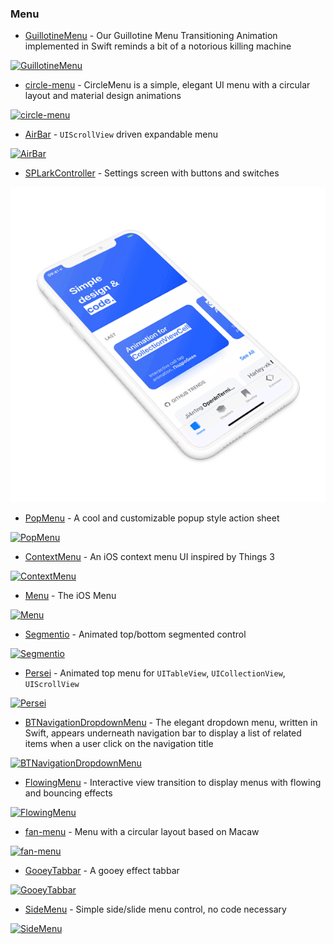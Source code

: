 ### Menu

* [GuillotineMenu](https://github.com/Yalantis/GuillotineMenu) - Our Guillotine Menu Transitioning Animation implemented in Swift reminds a bit of a notorious killing machine

[![GuillotineMenu](https://raw.githubusercontent.com/Yalantis/GuillotineMenu/master/example.gif)](https://github.com/Yalantis/GuillotineMenu)

* [circle-menu](https://github.com/Ramotion/circle-menu) - CircleMenu is a simple, elegant UI menu with a circular layout and material design animations

[![circle-menu](https://raw.githubusercontent.com/Ramotion/circle-menu/master/circle-menu.gif)](https://github.com/Ramotion/circle-menu)

* [AirBar](https://github.com/uptechteam/AirBar) - `UIScrollView` driven expandable menu

[![AirBar](https://raw.githubusercontent.com/uptechteam/AirBar/master/Logo/Demo.gif)](https://github.com/uptechteam/AirBar)

* [SPLarkController](https://github.com/ivanvorobei/SPLarkController) - Settings screen with buttons and switches

[![SPLarkController](https://raw.githubusercontent.com/ivanvorobei/SPLarkController/master/Resources/Preview.gif)](https://github.com/ivanvorobei/SPLarkController)

* [PopMenu](https://github.com/CaliCastle/PopMenu) - A cool and customizable popup style action sheet

[![PopMenu](https://raw.githubusercontent.com/CaliCastle/PopMenu/master/.assets/Demo_Showcase.gif)](https://github.com/CaliCastle/PopMenu)

* [ContextMenu](https://github.com/GitHawkApp/ContextMenu) - An iOS context menu UI inspired by Things 3

[![ContextMenu](https://raw.githubusercontent.com/GitHawkApp/ContextMenu/master/images/animation.gif)](https://github.com/GitHawkApp/ContextMenu)

* [Menu](https://github.com/TwoLivesLeft/Menu) - The iOS Menu

[![Menu](https://camo.githubusercontent.com/2b472d44a26b03ca566a822ff6e0f5636edadcd1/68747470733a2f2f636f6465612e696f2f6d656469612f6d656e752e706e67)](https://github.com/TwoLivesLeft/Menu)

* [Segmentio](https://github.com/Yalantis/Segmentio) - Animated top/bottom segmented control

[![Segmentio](https://raw.githubusercontent.com/Yalantis/Segmentio/master/Assets/animation.gif)](https://github.com/Yalantis/Segmentio)

* [Persei](https://github.com/Yalantis/Persei) - Animated top menu for `UITableView`, `UICollectionView`, `UIScrollView`

[![Persei](https://raw.githubusercontent.com/Yalantis/Persei/master/Assets/animation.gif)](https://github.com/Yalantis/Persei)

* [BTNavigationDropdownMenu](https://github.com/PhamBaTho/BTNavigationDropdownMenu) - The elegant dropdown menu, written in Swift, appears underneath navigation bar to display a list of related items when a user click on the navigation title

[![BTNavigationDropdownMenu](https://raw.githubusercontent.com/PhamBaTho/BTNavigationDropdownMenu/master/Assets/Demo.gif)](https://github.com/PhamBaTho/BTNavigationDropdownMenu)

* [FlowingMenu](https://github.com/yannickl/FlowingMenu) - Interactive view transition to display menus with flowing and bouncing effects

[![FlowingMenu](https://camo.githubusercontent.com/59f8644f915299e0e80c09948d3db8efd8c9beae/687474703a2f2f79616e6e69636b6c6f72696f742e636f6d2f7265736f75726365732f666c6f77696e676d656e752e676966)](https://github.com/yannickl/FlowingMenu)

* [fan-menu](https://github.com/exyte/fan-menu) - Menu with a circular layout based on Macaw

[![fan-menu](https://camo.githubusercontent.com/2b8539b723cd7c9135fa5e549c13ad5a1873622f/687474703a2f2f692e696d6775722e636f6d2f6f3674424b57362e676966)](https://github.com/exyte/fan-menu)

* [GooeyTabbar](https://github.com/KittenYang/GooeyTabbar) - A gooey effect tabbar

[![GooeyTabbar](https://raw.githubusercontent.com/KittenYang/GooeyTabbar/master/gooeyTabbar_Temple.gif)](https://github.com/KittenYang/GooeyTabbar)

* [SideMenu](https://github.com/jonkykong/SideMenu) - Simple side/slide menu control, no code necessary

[![SideMenu](https://raw.githubusercontent.com/jonkykong/SideMenu/master/etc/SlideOut.gif)](https://github.com/jonkykong/SideMenu)